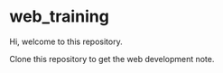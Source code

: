 # web_training
Hi, welcome to this repository.

Clone this repository to get the web development note.

